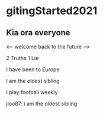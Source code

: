 # gitingStarted2021

## Kia ora everyone
<-- welcome back to the future -->

2 Truths 1 Lie  

I have been to Europe

I am the oldest sibling

I play football weekly

jloo87: i am the oldest sibling
